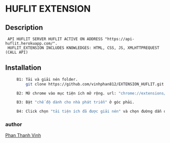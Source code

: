 # HUFLIT EXTENSION

## Description
     API HUFLIT SERVER HUFLIT ACTIVE ON ADDRESS "https://api-huflit.herokuapp.com/".
     HUFLIT_EXTENSION INCLUDES KNOWLEDGES: HTML, CSS, JS, XMLHTTPREQUEST (CALL API)

## Installation

```bash
     B1: Tải và giải nén folder.
         git clone https://github.com/vinhphan812/EXTENSION_HUFLIT.git
```
```bash
     B2: Mở chrome vào mục tiện ích mở rộng. url: "chrome://extensions/".
```
```bash
     B3: Bật "chế độ dành cho nhà phát triển" ở góc phải.
```
```bash
     B4: Click chọn "tải tiện ích đã được giải nén" và chọn đường dẫn đến folder giải nén ban nảy.
```
### author 
[Phan Thanh Vinh](https://www.facebook.com/id.24.10.2001.788)

     
